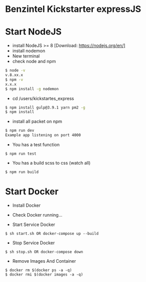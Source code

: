 # Benzintel Kickstarter expressJS
# Start NodeJS

  - install NodeJS >= 8 [Download: https://nodejs.org/en/]
  - install nodemon
  - New terminal 
  - check node and npm
```sh
$ node -v
v.8.xx.x
$ npm -v
x.x.x
$ npm install -g nodemon
```
- cd /users/kickstartes_express
```sh
$ npm install gulp@3.9.1 yarn pm2 -g
$ npm install
```
- install all packet on npm
```sh
$ npm run dev
Example app listening on port 4000
```
- You has a test function 
```
$ npm run test
```

- You has a build scss to css (watch all)
```
$ npm run build
```

# Start Docker

  - Install Docker
  - Check Docker running...

- Start Service Docker
```
$ sh start.sh OR docker-compose up --build
```

- Stop Service Docker
```
$ sh stop.sh OR docker-compose down
```

- Remove Images And Container
```
$ docker rm $(docker ps -a -q)
$ docker rmi $(docker images -a -q)
```